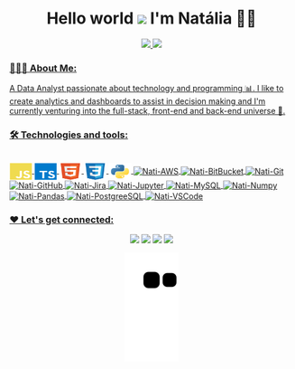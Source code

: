 <h1 align='center'>
  Hello world <img src="https://github.com/TheDudeThatCode/TheDudeThatCode/blob/master/Assets/Hi.gif" width="29px"> I'm Natália 👨‍💻
</h1>

<div align='center'>
  <a href="https://github.com/nataliacalado">
  <img height="180em" src="https://github-readme-stats.vercel.app/api?username=nataliacalado&show_icons=true&theme=dracula&include_all_commits=true&count_private=true"/>
  <img height="120em" src="https://github-readme-stats.vercel.app/api/top-langs/?username=nataliacalado&layout=compact&langs_count=7&theme=dracula"/>
</div>

### 👨🏻‍💻 About Me:
A Data Analyst passionate about technology and programming 📊. I like to create analytics and dashboards to assist in decision making and I'm currently venturing into the full-stack, front-end and back-end universe 🚀.

### 🛠️ Technologies and tools:
<div style="display: inline_block"><br>
  <img align="center" alt="Nati-Js" height="30" width="40" src="https://raw.githubusercontent.com/devicons/devicon/master/icons/javascript/javascript-plain.svg">
  <img align="center" alt="Nati-Ts" height="30" width="40" src="https://raw.githubusercontent.com/devicons/devicon/master/icons/typescript/typescript-plain.svg">
  <img align="center" alt="Nati-HTML" height="30" width="40" src="https://raw.githubusercontent.com/devicons/devicon/master/icons/html5/html5-original.svg">
  <img align="center" alt="Nati-CSS" height="30" width="40" src="https://raw.githubusercontent.com/devicons/devicon/master/icons/css3/css3-original.svg">
  <img align="center" alt="Nati-Python" height="30" width="40" src="https://raw.githubusercontent.com/devicons/devicon/master/icons/python/python-original.svg">
  <img align="center" alt="Nati-AWS" height="50" width="50" src="https://cdn.jsdelivr.net/gh/devicons/devicon/icons/amazonwebservices/amazonwebservices-plain-wordmark.svg">
  <img align="center" alt="Nati-BitBucket" height="50" width="50" src="https://cdn.jsdelivr.net/gh/devicons/devicon/icons/bitbucket/bitbucket-original-wordmark.svg">
  <img align="center" alt="Nati-Git" height="50" width="50" src="https://cdn.jsdelivr.net/gh/devicons/devicon/icons/git/git-plain-wordmark.svg">
  <img align="center" alt="Nati-GitHub" height="50" width="50" src="https://cdn.jsdelivr.net/gh/devicons/devicon/icons/github/github-original-wordmark.svg">
  <img align="center" alt="Nati-Jira" height="50" width="50" src="https://cdn.jsdelivr.net/gh/devicons/devicon/icons/jira/jira-original-wordmark.svg">
  <img align="center" alt="Nati-Jupyter" height="50" width="50" src="https://cdn.jsdelivr.net/gh/devicons/devicon/icons/jupyter/jupyter-original-wordmark.svg">
  <img align="center" alt="Nati-MySQL" height="50" width="50" src="https://cdn.jsdelivr.net/gh/devicons/devicon/icons/mysql/mysql-original-wordmark.svg">
  <img align="center" alt="Nati-Numpy" height="50" width="50" src="https://cdn.jsdelivr.net/gh/devicons/devicon/icons/numpy/numpy-original-wordmark.svg">
  <img align="center" alt="Nati-Pandas" height="50" width="50" src="https://cdn.jsdelivr.net/gh/devicons/devicon/icons/pandas/pandas-original-wordmark.svg">
  <img align="center" alt="Nati-PostgreeSQL" height="50" width="50" src="https://cdn.jsdelivr.net/gh/devicons/devicon/icons/postgresql/postgresql-plain-wordmark.svg">
  <img align="center" alt="Nati-VSCode" height="50" width="50" src="https://cdn.jsdelivr.net/gh/devicons/devicon/icons/vscode/vscode-original-wordmark.svg">
  
  
</div>
  
  <i class="devicon-amazonwebservices-plain-wordmark"></i>
  
### ❤️ Let's get connected:
<div align="center"> 
  <a href="https://instagram.com/natiaguarnieri" target="_blank"><img src="https://img.shields.io/badge/-Instagram-%23E4405F?style=for-the-badge&logo=instagram&logoColor=white" target="_blank"></a>
  <a href = "mailto:nataliag.calado@gmail.com"><img src="https://img.shields.io/badge/-Gmail-%23333?style=for-the-badge&logo=gmail&logoColor=white" target="_blank"></a>
  <a href="https://www.linkedin.com/in/nataliaguarnieri/" target="_blank"><img src="https://img.shields.io/badge/-LinkedIn-%230077B5?style=for-the-badge&logo=linkedin&logoColor=white" target="_blank"></a>
  <a target="_blank" href="https://medium.com/@natalia.calado"><img src="https://img.shields.io/badge/-Medium-12100E?style=for-the-badge&logo=Medium&logoColor=white"></img></a>

  ![Snake animation](https://github.com/rafaballerini/rafaballerini/blob/output/github-contribution-grid-snake.svg)
  
</div>
